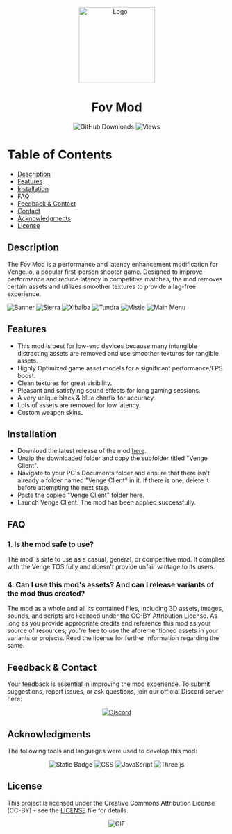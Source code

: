 <p align="center">
  <img src="https://iili.io/d98K2XR.png" width="175" alt="Logo">
</p>

<h1 align="center">Fov Mod</h1>

<p align="center">
  <img alt="GitHub Downloads" src="https://img.shields.io/github/downloads/Moroxi/Fov-Mod/total.svg?style=for-the-badge">
  <img alt="Views" src="https://komarev.com/ghpvc/?username=Fov-Mod&color=green&style=for-the-badge&label=VIEWS&abbreviated=true">
</p>

# Table of Contents

- [Description](#description)
- [Features](#features)
- [Installation](#installation)
- [FAQ](#faq)
- [Feedback & Contact](#feedback&contact)
- [Contact](#contact)
- [Acknowledgments](#acknowledgments)
- [License](#license)

## Description  <a name="description"></a>

The Fov Mod is a performance and latency enhancement modification for Venge.io, a popular first-person shooter game. Designed to improve performance and reduce latency in competitive matches, the mod removes certain assets and utilizes smoother textures to provide a lag-free experience.

![Banner](https://iili.io/22owOx4.png)
![Sierra](https://iili.io/di1hW6N.png)
![Xibalba](https://iili.io/di1jeUP.png)
![Tundra](https://iili.io/di1wQCx.png)
![Mistle](https://iili.io/di1NAG4.png)
![Main Menu](https://iili.io/dicHWdP.png)

## Features  <a name="features"></a>

- This mod is best for low-end devices because many intangible distracting assets are removed and use smoother textures for tangible assets.
- Highly Optimized game asset models for a significant performance/FPS boost.
- Clean textures for great visibility.
- Pleasant and satisfying sound effects for long gaming sessions.
- A very unique black & blue charfix for accuracy.
- Lots of assets are removed for low latency.
- Custom weapon skins.

## Installation  <a name="installation"></a>

- Download the latest release of the mod [here](https://github.com/Moroxi/Fov-Mod/releases).
- Unzip the downloaded folder and copy the subfolder titled "Venge Client".
- Navigate to your PC's Documents folder and ensure that there isn't already a folder named "Venge Client" in it. If there is one, delete it before attempting the next step.
- Paste the copied "Venge Client" folder here.
- Launch Venge Client. The mod has been applied successfully.

## FAQ  <a name="faq"></a>

### 1. Is the mod safe to use?

The mod is safe to use as a casual, general, or competitive mod. It complies with the Venge TOS fully and doesn't provide unfair vantage to its users.

### 4. Can I use this mod's assets? And can I release variants of the mod thus created?

The mod as a whole and all its contained files, including 3D assets, images, sounds, and scripts are licensed under the CC-BY Attribution License. As long as you provide appropriate credits and reference this mod as your source of resources, you're free to use the aforementioned assets in your variants or projects. Read the license for further information regarding the same.

## Feedback & Contact  <a name="feedback&contact"></a>

Your feedback is essential in improving the mod experience. To submit suggestions, report issues, or ask questions, join our official Discord server here:
<p align="center">
  <a href="https://discord.gg/sT8b5r9vwB">
    <img alt="Discord" src="https://img.shields.io/badge/Discord-5865F2?style=for-the-badge&logo=discord&logoColor=white">
  </a>
</p>

## Acknowledgments  <a name="acknowledgments"></a>

The following tools and languages were used to develop this mod:
<p align="center">
  <img alt="Static Badge" src="https://img.shields.io/badge/PIXLR-%233EBBDF?style=for-the-badge&logo=pixlr&logoColor=white&color=black">
  <img alt="CSS" src="https://img.shields.io/badge/CSS-1572B6?style=for-the-badge&logo=css3">
  <img alt="JavaScript" src="https://img.shields.io/badge/JavaScript-F7DF1E?style=for-the-badge&logo=javascript&logoColor=black">
  <img alt="Three.js" src="https://img.shields.io/badge/Three.js-000000?style=for-the-badge&logo=three.js">
</p>

## License  <a name="license"></a>

This project is licensed under the Creative Commons Attribution License (CC-BY) - see the [LICENSE](LICENSE) file for details.

<p align="center">
  <img src="https://iili.io/d98Aeyl.gif" alt="GIF" autoplay loop>
</p>
